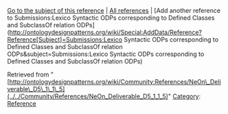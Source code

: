 [Go to the subject of this reference](../../Submissions/Lexico_Syntactic_ODPs_corresponding_to_Defined_Classes_and_SubclassOf_relation_ODPs "Submissions:Lexico Syntactic ODPs corresponding to Defined Classes and SubclassOf relation ODPs") | [All references](../../Community/References.1 "Community:References") | [Add another reference to Submissions:Lexico Syntactic ODPs corresponding to Defined Classes and SubclassOf relation ODPs](http://ontologydesignpatterns.org/wiki/Special:AddData/Reference?Reference[Subject]=Submissions:Lexico Syntactic ODPs corresponding to Defined Classes and SubclassOf relation ODPs&subject=Submissions:Lexico Syntactic ODPs corresponding to Defined Classes and SubclassOf relation ODPs)


Retrieved from "[http://ontologydesignpatterns.org/wiki/Community:References/NeOn\_Deliverable\_D5\_1\_1\_5](../../Community/References/NeOn_Deliverable_D5_1_1_5)"
 [Category](http://ontologydesignpatterns.org/wiki/Special:Categories "Special:Categories"): [Reference](../../Category/Reference "Category:Reference")
